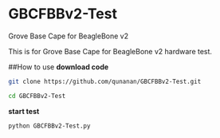 # GBCFBBv2-Test
Grove Base Cape for BeagleBone v2

This is for Grove Base Cape for BeagleBone v2 hardware test.

##How to use
**download code**

```bash
git clone https://github.com/qunanan/GBCFBBv2-Test.git
```

```bash
cd GBCFBBv2-Test
```
**start test**

```bash
python GBCFBBv2-Test.py
```

